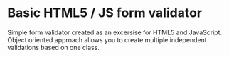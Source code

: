 # Basic HTML5 / JS form validator

Simple form validator created as an excersise for HTML5 and JavaScript.
Object oriented approach allows you to create multiple independent validations based on one class. 

